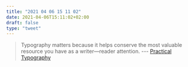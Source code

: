 ```yaml
---
title: "2021 04 06 15 11 02"
date: 2021-04-06T15:11:02+02:00
draft: false
type: "tweet"
---
```

> Typography matters because it helps conserve the most valuable resource you have as a writer—reader attention. --- [Practical Typography](https://practicaltypography.com/)
